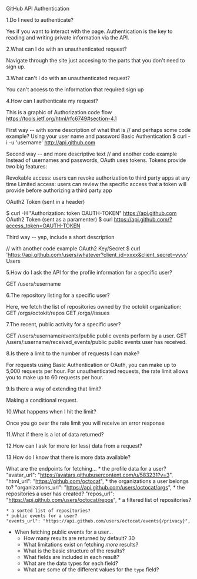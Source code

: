 GitHub API
Authentication

1.Do I need to authenticate?

Yes if you want to interact with the page. Authentication is the key to
reading and writing private information via the API.

2.What can I do with an unauthenticated request?

Navigate through the site just accesing to the parts that you don't need to sign up.

3.What can't I do with an unauthenticated request?

You can't access to the information that required sign up

4.How can I authenticate my request?

This is a graphic of Authorization code flow
https://tools.ietf.org/html/rfc6749#section-4.1

First way -- with some description of what that is
// and perhaps some code example?
Using your user name and password
Basic Authentication
$ curl -i -u 'username' http://api.github.com

Second way -- and more descriptive text
// and another code example
Instead of usernames and passwords, OAuth uses tokens. Tokens provide two big features:

Revokable access: users can revoke authorization to third party apps at any time
Limited access: users can review the specific access that a token will provide before authorizing a third party app

OAuth2 Token (sent in a header)

$ curl -H "Authorization: token OAUTH-TOKEN" https://api.github.com
OAuth2 Token (sent as a paramenter)
$ curl https://api.github.com/?access_token=OAUTH-TOKEN


Third way -- yep, include a short description

// with another code example
OAuth2 Key/Secret
$ curl 'https://api.github.com/users/whatever?client_id=xxxx&client_secret=yyyy'
Users

5.How do I ask the API for the profile information for a specific user?

GET /users/:username

6.The repository listing for a specific user?

Here, we fetch the list of repositories owned by the octokit organization:
GET /orgs/octokit/repos
GET /orgs/<org>/issues

7.The recent, public activity for a specific user?

GET /users/:username/events/public   public events perform by a user.
GET /users/:username/received_events/public  public events user has received.

8.Is there a limit to the number of requests I can make?

For requests using Basic Authentication or OAuth, you can make up to 5,000 requests per hour. For unauthenticated requests, the rate limit allows you to make up to 60 requests per hour.

9.Is there a way of extending that limit?

Making a conditional request.

10.What happens when I hit the limit?

Once you go over the rate limit you will receive an error response

11.What if there is a lot of data returned?

12.How can I ask for more (or less) data from a request?

13.How do I know that there is more data available?

What are the endpoints for fetching...
    * the profile data for a user?
    "avatar_url": "https://avatars.githubusercontent.com/u/583231?v=3",
    "html_url": "https://github.com/octocat",
    * the organizations a user belongs to?
    "organizations_url": "https://api.github.com/users/octocat/orgs",
    * the repositories a user has created?
    "repos_url": "https://api.github.com/users/octocat/repos",
    * a filtered list of repositories?

    * a sorted list of repositories?
    * public events for a user?
    "events_url": "https://api.github.com/users/octocat/events{/privacy}",



  * When fetching public events for a user...
    * How many results are returned by default?
    30
    * What limitations exist on fetching _more_ results?
    * What is the basic structure of the results?
    * What fields are included in each result?
    * What are the data types for each field?
    * What are some of the different values for the `type` field?
